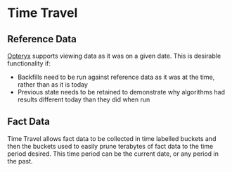 # Time Travel

## Reference Data

[Opteryx](https://github.com/mabel-dev/opteryx) supports viewing data as it was on a given date. This is desirable functionality if:

- Backfills need to be run against reference data as it was at the time, rather than as it is today
- Previous state needs to be retained to demonstrate why algorithms had results different today than they did when run

## Fact Data

Time Travel allows fact data to be collected in time labelled buckets and then the buckets used to easily prune terabytes of fact data to the time period desired. This time period can be the current date, or any period in the past.